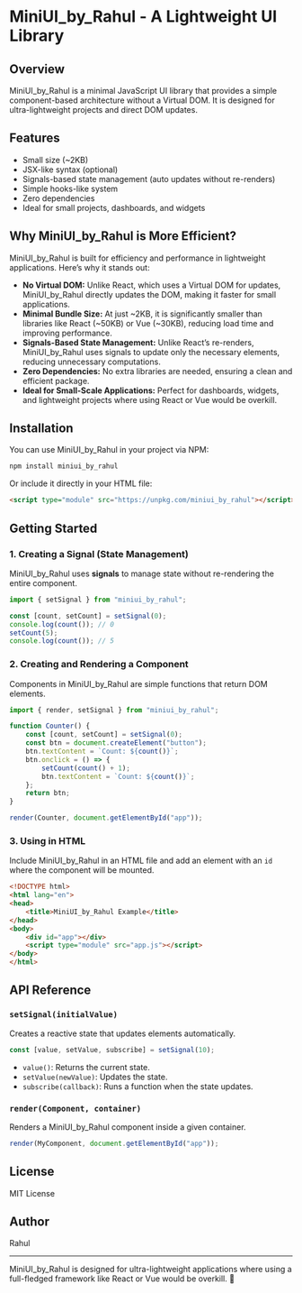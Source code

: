 # MiniUI_by_Rahul - A Lightweight UI Library

## Overview
MiniUI_by_Rahul is a minimal JavaScript UI library that provides a simple component-based architecture without a Virtual DOM. It is designed for ultra-lightweight projects and direct DOM updates.

## Features
- Small size (~2KB)
- JSX-like syntax (optional)
- Signals-based state management (auto updates without re-renders)
- Simple hooks-like system
- Zero dependencies
- Ideal for small projects, dashboards, and widgets

## Why MiniUI_by_Rahul is More Efficient?
MiniUI_by_Rahul is built for efficiency and performance in lightweight applications. Here’s why it stands out:
- **No Virtual DOM:** Unlike React, which uses a Virtual DOM for updates, MiniUI_by_Rahul directly updates the DOM, making it faster for small applications.
- **Minimal Bundle Size:** At just ~2KB, it is significantly smaller than libraries like React (~50KB) or Vue (~30KB), reducing load time and improving performance.
- **Signals-Based State Management:** Unlike React’s re-renders, MiniUI_by_Rahul uses signals to update only the necessary elements, reducing unnecessary computations.
- **Zero Dependencies:** No extra libraries are needed, ensuring a clean and efficient package.
- **Ideal for Small-Scale Applications:** Perfect for dashboards, widgets, and lightweight projects where using React or Vue would be overkill.

## Installation
You can use MiniUI_by_Rahul in your project via NPM:
```sh
npm install miniui_by_rahul
```
Or include it directly in your HTML file:
```html
<script type="module" src="https://unpkg.com/miniui_by_rahul"></script>
```

## Getting Started
### 1. Creating a Signal (State Management)
MiniUI_by_Rahul uses **signals** to manage state without re-rendering the entire component.
```javascript
import { setSignal } from "miniui_by_rahul";

const [count, setCount] = setSignal(0);
console.log(count()); // 0
setCount(5);
console.log(count()); // 5
```

### 2. Creating and Rendering a Component
Components in MiniUI_by_Rahul are simple functions that return DOM elements.
```javascript
import { render, setSignal } from "miniui_by_rahul";

function Counter() {
    const [count, setCount] = setSignal(0);
    const btn = document.createElement("button");
    btn.textContent = `Count: ${count()}`;
    btn.onclick = () => {
        setCount(count() + 1);
        btn.textContent = `Count: ${count()}`;
    };
    return btn;
}

render(Counter, document.getElementById("app"));
```

### 3. Using in HTML
Include MiniUI_by_Rahul in an HTML file and add an element with an `id` where the component will be mounted.
```html
<!DOCTYPE html>
<html lang="en">
<head>
    <title>MiniUI_by_Rahul Example</title>
</head>
<body>
    <div id="app"></div>
    <script type="module" src="app.js"></script>
</body>
</html>
```

## API Reference
### `setSignal(initialValue)`
Creates a reactive state that updates elements automatically.
```javascript
const [value, setValue, subscribe] = setSignal(10);
```
- `value()`: Returns the current state.
- `setValue(newValue)`: Updates the state.
- `subscribe(callback)`: Runs a function when the state updates.

### `render(Component, container)`
Renders a MiniUI_by_Rahul component inside a given container.
```javascript
render(MyComponent, document.getElementById("app"));
```

## License
MIT License

## Author
Rahul

---

MiniUI_by_Rahul is designed for ultra-lightweight applications where using a full-fledged framework like React or Vue would be overkill. 🚀

